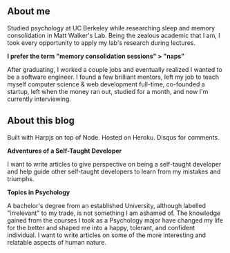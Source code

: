 About me
---
Studied psychology at UC Berkeley while researching sleep and memory consolidation in Matt Walker's Lab. Being the zealous academic that I am, I took every opportunity to apply my lab's research during lectures.

**I prefer the term "memory consolidation sessions" > "naps"**

After graduating, I worked a couple jobs and eventually realized I wanted to be a software engineer. I found a few brilliant mentors, left my job to teach myself computer science & web development full-time, co-founded a startup, left when the money ran out, studied for a month, and now I'm currently interviewing.

About this blog
---
Built with Harpjs on top of Node. Hosted on Heroku. Disqus for comments.

**Adventures of a Self-Taught Developer**

I want to write articles to give perspective on being a self-taught developer and help guide other self-taught developers to learn from my mistakes and triumphs.

**Topics in Psychology**

A bachelor's degree from an established University, although labelled "irrelevant" to my trade, is not something I am ashamed of. The knowledge gained from the courses I took as a Psychology major have changed my life for the better and shaped me into a happy, tolerant, and confident individual. I want to write articles on some of the more interesting and relatable aspects of human nature.
